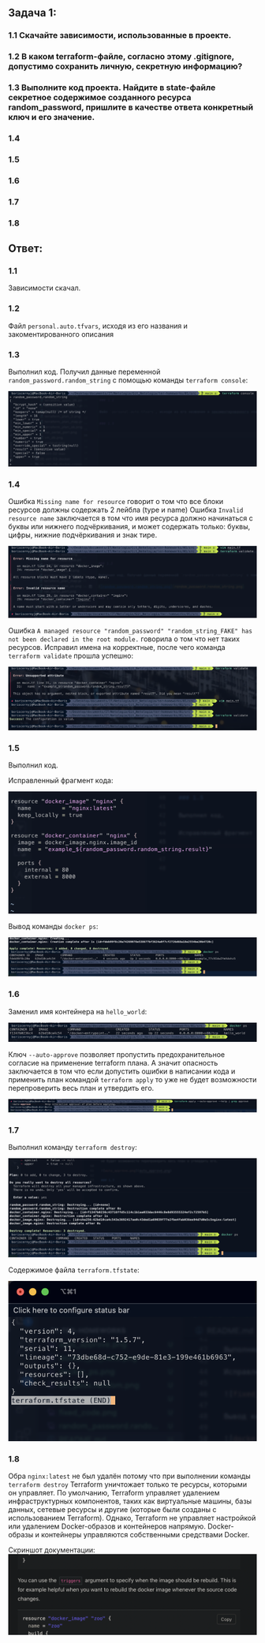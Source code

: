 ## Задача 1:
### 1.1 Скачайте зависимости, использованные в проекте.
### 1.2 В каком terraform-файле, согласно этому .gitignore, допустимо сохранить личную, секретную информацию?
### 1.3 Выполните код проекта. Найдите в state-файле секретное содержимое созданного ресурса random_password, пришлите в качестве ответа конкретный ключ и его значение.
### 1.4
### 1.5
### 1.6
### 1.7
### 1.8


## Ответ:

### 1.1

Зависимости скачал.

### 1.2

Файл `personal.auto.tfvars`, исходя из его названия и закоментированного описания

### 1.3

Выполнил код. Получил данные переменной `random_password.random_string` с помощью команды `terraform console`:

![random_password.random_string.png](random_password.random_string.png)

### 1.4

Ошибка `Missing name for resource` говорит о том что все блоки ресурсов должны содержать 2 лейбла (type и name) 
Ошибка `Invalid resource name` заключается в том что имя ресурса должно начинаться с буквы или нижнего подчёркивания,
и может содержать только: буквы, цифры, нижние подчёркивания и знак тире.

![errors.png](errors.png)

Ошибка `A managed resource "random_password" "random_string_FAKE" has not been declared in the root module.` говорила о том что нет таких ресурсов. Исправил имена на корректные, после чего команда `terraform validate` прошла успешно:

![err_pass.random.png](err_pass.random.png)

### 1.5

Выполнил код.

Исправленный фрагмент кода:

![fixed_code.png](fixed_code.png)

Вывод команды `docker ps`:

![docker_ps.png](docker_ps.png)

### 1.6

Заменил имя контейнера на `hello_world`:

![docker_ps_hello.png](docker_ps_hello.png)

Ключ `--auto-approve` позволяет пропустить предохранительное согласие на применение terraform плана.
А значит опасность заключается в том что если допустить ошибки в написании кода и применить план командой `terraform apply` то уже не будет возможности перепроверить весь план и утвердить его.

![auto_approve.png](auto_approve.png)

### 1.7

Выполнил команду `terraform destroy`:

![terraform_destroy.png](terraform_destroy.png)

Содержимое файла `terraform.tfstate`:

![terraform.tfstate.png](terraform.tfstate.png)

### 1.8

Обра `nginx:latest` не был удалён потому что при выполнении команды `terraform destroy` Terraform уничтожает только те ресурсы, которыми он управляет. По умолчанию, Terraform управляет удалением инфраструктурных компонентов, таких как виртуальные машины, базы данных, сетевые ресурсы и другие (которые были созданы с использованием Terraform).
Однако, Terraform не управляет настройкой или удалением Docker-образов и контейнеров напрямую. Docker-образы и контейнеры управляются собственными средствами Docker.

Скриншот документации:
![docs.png](docs.png)
